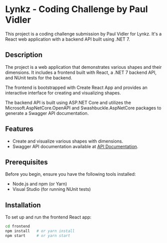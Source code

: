 # Lynkz - Coding Challenge by Paul Vidler

This project is a coding challenge submission by Paul Vidler for Lynkz. It's a React web application with a backend API built using .NET 7.

## Description

The project is a web application that demonstrates various shapes and their dimensions. It includes a frontend built with React, a .NET 7 backend API, and NUnit tests for the backend.

The frontend is bootstrapped with Create React App and provides an interactive interface for creating and visualizing shapes.

The backend API is built using ASP.NET Core and utilizes the Microsoft.AspNetCore.OpenAPI and Swashbuckle.AspNetCore packages to generate a Swagger API documentation.

## Features

- Create and visualize various shapes with dimensions.
- Swagger API documentation available at [API Documentation](#swagger-api-documentation).

## Prerequisites

Before you begin, ensure you have the following tools installed:

- Node.js and npm (or Yarn)
- Visual Studio (for running NUnit tests)

## Installation

To set up and run the frontend React app:

```bash
cd frontend
npm install   # or yarn install
npm start     # or yarn start
